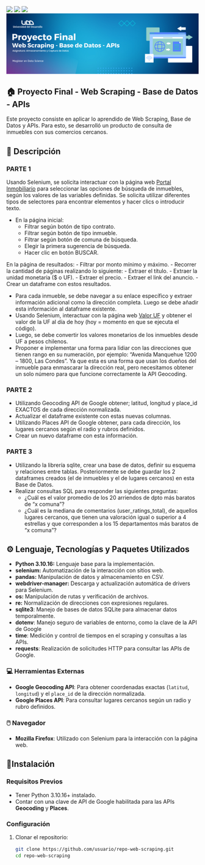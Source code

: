 <p align="left">
   <img src="https://img.shields.io/badge/Status-En%20Desarrollo-green?style=plastic">
   <img src="https://img.shields.io/badge/Python-3776AB?style=plastic&logo=python&logoColor=white"/>
   <img src="https://img.shields.io/badge/Jupyter-%23e58f1a.svg?style=plastic&logo=Jupyter&logoColor=white"/>

<img src="./assets/banner-scrapping.png"/>

## 🏠 Proyecto Final - Web Scraping - Base de Datos - APIs

Este proyecto consiste en aplicar lo aprendido de Web Scraping, Base de Datos y APIs. Para esto, se desarrolló un producto de consulta de inmuebles con sus comercios cercanos. 

## 🚀 Descripción 

### **PARTE 1** 

Usando Selenium, se solicita interactuar con la página web [Portal Inmobiliario](https://www.portalinmobiliario.com/) para seleccionar las opciones de búsqueda de inmuebles, según los valores de las variables definidas. Se solicita utilizar diferentes tipos de selectores para encontrar elementos y hacer clics o introducir texto. 

- En la página inicial: 
    - Filtrar según botón de tipo contrato.
    - Filtrar según botón de tipo inmueble.
    - Filtrar según botón de comuna de búsqueda.
    - Elegir la primera sugerencia de búsqueda.
    - Hacer clic en botón BUSCAR.


En la página de resultados: 
    - Filtrar por monto mínimo y máximo.
    - Recorrer la cantidad de páginas realizando lo siguiente: 
        - Extraer el título.
        - Extraer la unidad monetaria ($ o UF).
        - Extraer el precio.
        - Extraer el link del anuncio.
        - Crear un dataframe con estos resultados. 

- Para cada inmueble, se debe navegar a su enlace específico y extraer información adicional como la dirección completa. Luego se debe añadir esta información al dataframe existente.
- Usando Selenium, interactuar con la página web [Valor UF](https://valoruf.cl/) y obtener el valor de la UF al día de hoy (hoy = momento en que se ejecuta el código).
- Luego, se debe convertir los valores monetarios de los inmuebles desde UF a pesos chilenos.
- Proponer e implementar una forma para lidiar con las direcciones que tienen rango en su numeración, por ejemplo: “Avenida Manquehue 1200 – 1800, Las Condes”. Ya que esta es una forma que usan los dueños del inmueble para enmascarar la dirección real, pero necesitamos obtener un solo número para que funcione correctamente la API Geocoding.

### **PARTE 2** 

- Utilizando Geocoding API de Google obtener; latitud, longitud y place_id EXACTOS de cada dirección normalizada.
- Actualizar el dataframe existente con estas nuevas columnas.
- Utilizando Places API de Google obtener, para cada dirección, los lugares cercanos según el radio y rubros definidos.
- Crear un nuevo dataframe con esta información.

### **PARTE 3** 
- Utilizando la librería sqlite, crear una base de datos, definir su esquema y relaciones entre tablas. Posteriormente se debe guardar los 2 dataframes creados (el de inmuebles y el de lugares cercanos) en esta Base de Datos.
- Realizar consultas SQL para responder las siguientes preguntas:
    - ¿Cuál es el valor promedio de los 20 arriendos de dpto más baratos de “x comuna”?
    - ¿Cuál es la mediana de comentarios (user_ratings_total), de aquellos lugares cercanos, que tienen una valoración igual o superior a 4 estrellas y que corresponden a los 15 departamentos más baratos de “x comuna”?


## ⚙️ Lenguaje, Tecnologías y Paquetes Utilizados
- **Python 3.10.16:** Lenguaje base para la implementación.
- **selenium:** Automatización de la interacción con sitios web.
- **pandas:** Manipulación de datos y almacenamiento en CSV.
- **webdriver-manager:** Descarga y actualización automática de drivers para Selenium.
- **os:** Manipulación de rutas y verificación de archivos.
- **re:** Normalización de direcciones con expresiones regulares.
- **sqlite3**: Manejo de bases de datos SQLite para almacenar datos temporalmente.
- **dotenv**: Manejo seguro de variables de entorno, como la clave de la API de Google
- **time**: Medición y control de tiempos en el scraping y consultas a las APIs.
- **requests**: Realización de solicitudes HTTP para consultar las APIs de Google. 

### 💻 Herramientas Externas 
- **Google Geocoding API**: Para obtener coordenadas exactas (`latitud`, `longitud`) y el `place_id` de la dirección normalizada.
- **Google Places API**: Para consultar lugares cercanos según un radio y rubro definidos.

### 🖱️ Navegador
- **Mozilla Firefox**: Utilizado con Selenium para la interacción con la página web.


## 📌Instalación

### Requisitos Previos
- Tener Python 3.10.16+ instalado.
- Contar con una clave de API de Google habilitada para las APIs **Geocoding** y **Places**.

### Configuración

1. Clonar el repositorio:
   ```bash
   git clone https://github.com/usuario/repo-web-scraping.git
   cd repo-web-scraping

